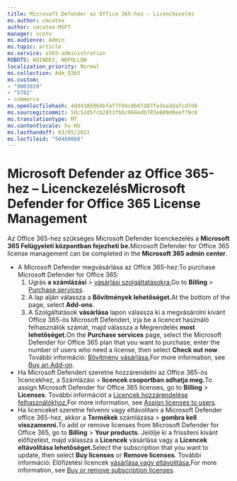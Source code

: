 ```yaml
---
title: Microsoft Defender az Office 365-hez – Licenckezelés
ms.author: cmcatee
author: cmcatee-MSFT
manager: scotv
ms.audience: Admin
ms.topic: article
ms.service: o365-administration
ROBOTS: NOINDEX, NOFOLLOW
localization_priority: Normal
ms.collection: Adm_O365
ms.custom:
- "9003019"
- "5782"
- commerce
ms.openlocfilehash: 4dd438b964bfaf7f04c8b6fd87fe3ea3dafcd7d0
ms.sourcegitcommit: 5dc52d5fcb2833fbbc064edb783e609d8eef79c0
ms.translationtype: MT
ms.contentlocale: hu-HU
ms.lasthandoff: 03/05/2021
ms.locfileid: "50469008"
---
```

# <a name="microsoft-defender-for-office-365-license-management"></a><span data-ttu-id="be638-102">Microsoft Defender az Office 365-hez – Licenckezelés</span><span class="sxs-lookup"><span data-stu-id="be638-102">Microsoft Defender for Office 365 License Management</span></span>

<span data-ttu-id="be638-103">Az Office 365-hez szükséges Microsoft Defender licenckezelés a **Microsoft 365 Felügyeleti központban fejezheti be.**</span><span class="sxs-lookup"><span data-stu-id="be638-103">Microsoft Defender for Office 365 license management can be completed in the  **Microsoft 365 admin center**.</span></span>

- <span data-ttu-id="be638-104">A Microsoft Defender megvásárlása az Office 365-hez:</span><span class="sxs-lookup"><span data-stu-id="be638-104">To purchase Microsoft Defender for Office 365:</span></span>
    1. <span data-ttu-id="be638-105">Ugrás **a számlázási**  >  [vásárlási szolgáltatásokra.](https://go.microsoft.com/fwlink/p/?linkid=868433)</span><span class="sxs-lookup"><span data-stu-id="be638-105">Go to **Billing** > [Purchase services](https://go.microsoft.com/fwlink/p/?linkid=868433).</span></span>
    2. <span data-ttu-id="be638-106">A lap alján válassza a **Bővítmények lehetőséget.**</span><span class="sxs-lookup"><span data-stu-id="be638-106">At the bottom of the page, select **Add-ons**.</span></span>
    3. <span data-ttu-id="be638-107">A Szolgáltatások **vásárlása** lapon válassza ki a megvásárolni kívánt Office 365-ös Microsoft Defendert, írja be a licencet használó felhasználók számát, majd válassza a Megrendelés **most lehetőséget.**</span><span class="sxs-lookup"><span data-stu-id="be638-107">On the **Purchase services** page, select the Microsoft Defender for Office 365 plan that you want to purchase, enter the number of users who need a license, then select **Check out now**.</span></span> <span data-ttu-id="be638-108">További információ: [Bővítmény vásárlása.](https://docs.microsoft.com/microsoft-365/commerce/buy-or-edit-an-add-on)</span><span class="sxs-lookup"><span data-stu-id="be638-108">For more information, see [Buy an Add-on](https://docs.microsoft.com/microsoft-365/commerce/buy-or-edit-an-add-on).</span></span>
- <span data-ttu-id="be638-109">Ha Microsoft Defendert szeretne hozzárendelni az Office 365-ös licencekhez, a Számlázási  >  **licencek csoportban adhatja meg.**</span><span class="sxs-lookup"><span data-stu-id="be638-109">To assign Microsoft Defender for Office 365 licenses, go to **Billing** > **Licenses**.</span></span> <span data-ttu-id="be638-110">További információt a [Licencek hozzárendelése felhasználókhoz.](https://docs.microsoft.com/microsoft-365/admin/manage/assign-licenses-to-users)</span><span class="sxs-lookup"><span data-stu-id="be638-110">For more information, see [Assign licenses to users](https://docs.microsoft.com/microsoft-365/admin/manage/assign-licenses-to-users).</span></span>
- <span data-ttu-id="be638-111">Ha licenceket szeretne felvenni vagy eltávolítani a Microsoft Defender office 365-hez, akkor a **Termékek** számlázása  >  **gombra kell visszamenni.**</span><span class="sxs-lookup"><span data-stu-id="be638-111">To add or remove licenses from Microsoft Defender for Office 365, go to **Billing** > **Your products**.</span></span> <span data-ttu-id="be638-112">Jelölje ki a frissíteni kívánt előfizetést, majd válassza a **Licencek** vásárlása vagy a **Licencek eltávolítása lehetőséget.**</span><span class="sxs-lookup"><span data-stu-id="be638-112">Select the subscription that you want to update, then select **Buy licenses** or **Remove licenses**.</span></span> <span data-ttu-id="be638-113">További információ: Előfizetési licencek [vásárlása vagy eltávolítása.](https://docs.microsoft.com/microsoft-365/commerce/licenses/buy-licenses)</span><span class="sxs-lookup"><span data-stu-id="be638-113">For more information, see [Buy or remove subscription licenses](https://docs.microsoft.com/microsoft-365/commerce/licenses/buy-licenses).</span></span>